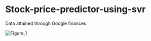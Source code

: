 # Stock-price-predictor-using-svr

Data attained through Google finances


![Figure_1](https://user-images.githubusercontent.com/60844255/115455164-3887df00-a23f-11eb-810f-e06de84704db.png)
